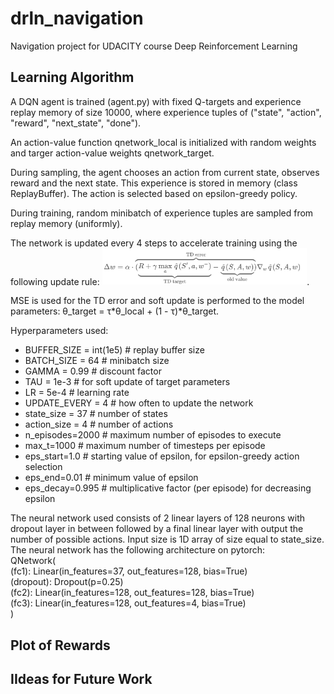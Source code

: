 # drln_navigation
Navigation project for UDACITY course Deep Reinforcement Learning


## Learning Algorithm
A DQN agent is trained (agent.py) with fixed Q-targets and experience replay memory of size 10000, where experience tuples of ("state", "action", "reward", "next_state", "done").

An action-value function qnetwork_local is initialized with random weights and targer action-value weights qnetwork_target.

During sampling, the agent chooses an action from current state, observes reward and the next state. This experience is stored in memory (class ReplayBuffer). The action is selected based on epsilon-greedy policy.

During training, random minibatch of experience tuples are sampled from replay memory (uniformly). 

The network is updated every 4 steps to accelerate training using the following update rule:
<img src="DQN_update_rule.png" width="65%">.

MSE is used for the TD error and soft update is performed to the model parameters: θ_target = τ*θ_local + (1 - τ)*θ_target.

Hyperparameters used:
- BUFFER_SIZE = int(1e5)  # replay buffer size
- BATCH_SIZE = 64         # minibatch size
- GAMMA = 0.99            # discount factor
- TAU = 1e-3              # for soft update of target parameters
- LR = 5e-4               # learning rate 
- UPDATE_EVERY = 4        # how often to update the network
- state_size = 37 # number of states
- action_size = 4 # number of actions
- n_episodes=2000 # maximum number of episodes to execute
- max_t=1000 # maximum number of timesteps per episode
- eps_start=1.0 # starting value of epsilon, for epsilon-greedy action selection
- eps_end=0.01 # minimum value of epsilon
- eps_decay=0.995 # multiplicative factor (per episode) for decreasing epsilon

The neural network used consists of 2 linear layers of 128 neurons with dropout layer in between followed by a final linear layer with output the number of possible actions. Input size is 1D array of size equal to state_size. The neural network has the following architecture on pytorch:<br />
QNetwork(<br />
  (fc1): Linear(in_features=37, out_features=128, bias=True)<br />
  (dropout): Dropout(p=0.25)<br />
  (fc2): Linear(in_features=128, out_features=128, bias=True)<br />
  (fc3): Linear(in_features=128, out_features=4, bias=True)<br />
)<br />


## Plot of Rewards


## IIdeas for Future Work
